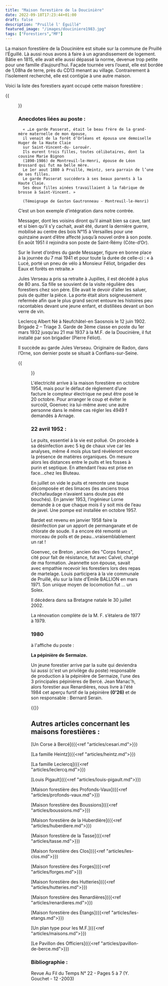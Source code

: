 ```yaml
---
title: "Maison forestière de la Doucinière"
date: 2022-09-18T17:23:44+01:00
draft: false
description: "Pruillé l' Éguillé"
featured_image: "/images/douciniere1983.jpg"
tags: ["Forestiers","MF"]
---
```


La maison forestière de la Doucinière est située sur la commune de Pruillé l’Éguillé.
Là aussi nous avons à faire à un agrandissement de logement.
Bâtie en 1815, elle avait elle aussi dépassé la norme, 
devenue trop petite pour une famille d’aujourd’hui.
Façade tournée vers l’ouest, elle est bordée de 1,08ha de terre,
près du CD13 menant au village. Contrairement à l’isolement recherché, 
elle est contigüe à une autre maison. 

Voici la liste des forestiers ayant occupé cette maison forestière : 

{{<figure src="/images/articles/douciniere.jpg" title="Forestiers de la Doucinière">}}

 ### Anecdotes liées au poste :
  
      « …Le garde Passerat, était le beau frère de la grand-mère maternelle de mon épouse, 
      il venait de la forêt d’Orléans et épousa une demoiselle Huger de la Haute Claie 
      sur Saint-Vincent-du- Lorouër. 
      Ils eurent trois filles, toutes célibataires, dont la cousine Marie Bignon
      (1890-1986) de Montreuil-le-Henri, épouse de Léon Brossard qui fut ma belle mère. 
      Le 1er aout 1880 à Pruillé, Heintz, sera parrain de l’une de ses filles.
      Le garde Passerat succédera à ses beaux parents à la Haute Claie. 
      Ses deux filles ainées travaillaient à la fabrique de brosse à Saint-Vincent. »
 
      (Témoignage de Gaston Gautronneau - Montreuil-le-Henri) 
 
C’est un bon exemple d’intégration dans notre contrée.
  

Messager, dont les voisins diront qu’il aimait bien sa cave, tant et si bien qu’il s’y cachait, 
  avait été, durant la dernière guerre, mobilisé au centre des bois N°15 à Versailles pour une 
  quinzaine avant d’être affecté jusqu’à nouvel ordre à son poste.
 En août 1951 il rejoindra son poste de Saint-Rémy (Côte-d’Or). 
 
Sur le livret d’ordres du garde Messager, figure en bonne place à la journée 
  du 7 mai 1941 et pour toute la durée de celle-ci :
  « à Lucé, porté un pneu de vélo à Monsieur Féliot, brigadier des Eaux et forêts en retraite.» 
  
  Jules Verseau a pris sa retraite à Jupilles, il est décédé à plus de 80 ans. 
  Sa fille se souvient de la visite régulière des forestiers chez son père. 
  Elle avait le devoir d’aller les saluer, puis de quitter la pièce. 
  La porte était alors soigneusement refermée afin que le plus grand secret 
  entoure les histoires peu racontables devant une jeune enfant, et distillées 
  devant un bon verre de vin. 
 
Leclercq Albert Né à Neufchâtel-en Saosnois le 12 juin 1902. Brigade 2 – Triage 3. 
 Garde de 3ème classe en poste du 1er mars 1932 jusqu’au 21 mai 1937 à la M.F. de la Doucinière,
 il fut installé par son brigadier (Pierre Féliot).
 
 Il succède au garde Jules Verseau. 
 Originaire de Radon, dans l’Orne, son dernier poste se situait à Conflans-sur-Seine. 
 
 {{<figure src="/images/articles/albertleclercq1960.jpg" title="Albert Leclercq en 1960">}}
  
  
L'électricité arrive à la maison forestière en octobre 1954,
  mais pour le défaut de règlement d’une facture le compteur électrique ne peut être posé le 20 octobre. 
  Pour arranger le coup et éviter le surcoût, Goenvec ira lui-même avec une autre personne dans le même
  cas régler les 4949 f demandés à Arnage.
  
### 22 avril 1952 : 
 
 Le puits, essentiel à la vie est pollué.
  On procède à sa désinfection avec 5 kg de chaux vive car les analyses,
  même 4 mois plus tard révèleront encore la présence de matières organiques. 
  On mesure alors les distances entre le puits et les fosses à purin et septique. 
  En attendant l’eau est prise en face...chez les Bluteau.
  
  En juillet on vide le puits et remonte une taupe décomposée et des limaces
  (les anciens trous d’échafaudage n’avaient sans doute pas été bouchés).
  En janvier 1953, l’ingénieur Lorne demande à ce que chaque mois il y soit mis de l’eau de javel.
  Une pompe est installée en octobre 1957.
  
  Bardet est revenu en janvier 1958 
  faire la désinfection par un apport de permanganate et de chlorate de soude. 
  Il a encore été remonté un morceau de poils et de peau...vraisemblablement un rat ! 
  
Goenvec, ce Breton , ancien des "Corps francs", cité pour fait de résistance, fut avec Calvel, chargé de ma formation.
Jeannette son épouse, savait avec empathie recevoir les forestiers lors des repas de martelage. 
Louis participera à la vie communale de Pruillé, élu sur la liste d’Émile BALLION en mars 1971.
Son unique moyen de locomotion fut … un Solex. 

Il décèdera dans sa Bretagne natale le 30 juillet 2002.
  
La rénovation complète de la M. F. s’étalera de 1977 à 1979.

### 1980

à l'affiche du poste :

**La pépinière de Sermaize.**

Un jeune forestier arrive par la suite qui deviendra lui aussi (c'est un privilège du poste) 
responsable de production à la pépinière de Sermaize, l'une des 3 principales pépinières de Bercé.
Jean Manac'h, alors forestier aux Renardières, nous livre à l'été 1984 cet aperçu furtif de
la pépinière **(0'26)** et de son responsable : Bernard Serain.


{{<youtube id="7oj5tcD6KN0">}}


## Autres articles concernant les maisons forestières : ## 

[Un Corse à Bercé]({{<ref "articles/cesari.md">}})
    
[La famille Heintz]({{<ref "articles/heintz.md">}})

[La famille Leclercq]({{<ref "articles/leclercq.md">}})

[Louis Pigault]({{<ref "articles/louis-pigault.md">}})

[Maison forestière des Profonds-Vaux]({{<ref "articles/profonds-vaux.md">}})

[Maison forestière des Boussions]({{<ref "articles/boussions.md">}})

[Maison forestière de la Huberdière]({{<ref "articles/huberdiere.md">}})

[Maison forestière de la Tasse]({{<ref "articles/tasse.md">}})

[Maison forestière des Clos]({{<ref "articles/les-clos.md">}})

[Maison forestière des Forges]({{<ref "articles/forges.md">}})

[Maison forestière des Hutteries]({{<ref "articles/hutteries.md">}})

[Maison forestière des Renardières]({{<ref "articles/renardieres.md">}})

[Maison forestière des Étangs]({{<ref "articles/les-etangs.md">}})

[Un plan type pour les M.F.]({{<ref "articles/maisons.md">}})

[Le Pavillon des Officiers]({{<ref "articles/pavillon-de-berce.md">}})

### Bibliographie : 

Revue Au Fil du Temps N° 22 - Pages 5 à  7 (Y. Gouchet - 12 -2003)
